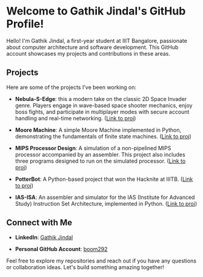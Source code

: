 # Welcome to Gathik Jindal's GitHub Profile!

Hello! I'm Gathik Jindal, a first-year student at IIIT Bangalore, passionate about computer architecture and software development. This GitHub account showcases my projects and contributions in these areas.

## Projects

Here are some of the projects I've been working on:

- **Nebula-S-Edge**: this a modern take on the classic 2D Space Invader genre. Players engage in wave-based space shooter mechanics, enjoy boss fights, and participate in multiplayer modes with secure account handling and real-time networking. ([Link to proj](https://github.com/AbhirathA/Nebula-s-Edge))

- **Moore Machine**: A simple Moore Machine implemented in Python, demonstrating the fundamentals of finite state machines. ([Link to proj](https://github.com/gathik-jindal/MooreMachine))

- **MIPS Processor Design**: A simulation of a non-pipelined MIPS processor accompanied by an assembler. This project also includes three programs designed to run on the simulated processor. ([Link to proj](https://github.com/gathik-jindal/MIPS-Processor-Design))

- **PotterBot**: A Python-based project that won the Hacknite at IIITB. ([Link to proj](https://github.com/SnehalSharma05/Hacknite))

- **IAS-ISA**: An assembler and simulator for the IAS (Institute for Advanced Study) Instruction Set Architecture, implemented in Python. ([Link to proj](https://github.com/gathik-jindal/IAS-ISA))

## Connect with Me

- **LinkedIn**: [Gathik Jindal](https://www.linkedin.com/in/gathik-jindal-10851428b/)

- **Personal GitHub Account**: [boom292](https://github.com/boom292)

Feel free to explore my repositories and reach out if you have any questions or collaboration ideas. Let's build something amazing together!
